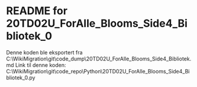 # README for 20TD02U_ForAlle_Blooms_Side4_Bibliotek_0
Denne koden ble eksportert fra C:\WikiMigration\git\code_dump\20TD02U_ForAlle_Blooms_Side4_Bibliotek.md
Link til denne koden: C:\WikiMigration\git\code_repo\Python\20TD02U_ForAlle_Blooms_Side4_Bibliotek_0.py

